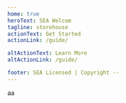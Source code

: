 ```yaml
---
home: true
heroText: SEA Welcom
tagline: storehouse
actionText: Get Started
actionLink: /guide/

altActionText: Learn More
altActionLink: /guide/

footer: SEA Licensed | Copyright --
---
```

aa